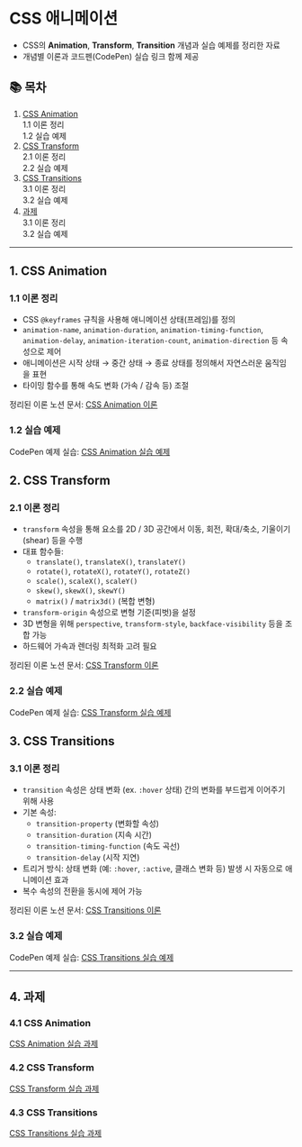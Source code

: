# CSS 애니메이션

- CSS의 **Animation**, **Transform**, **Transition** 개념과 실습 예제를 정리한 자료
- 개념별 이론과 코드펜(CodePen) 실습 링크 함께 제공

## 📚 목차

1. [CSS Animation](#css-animation)  
   1.1 이론 정리  
   1.2 실습 예제
2. [CSS Transform](#css-transform)  
   2.1 이론 정리  
   2.2 실습 예제
3. [CSS Transitions](#css-transitions)  
   3.1 이론 정리  
   3.2 실습 예제
4. [과제](#css-transitions)  
   3.1 이론 정리  
   3.2 실습 예제

---

## 1. CSS Animation

### 1.1 이론 정리

- CSS `@keyframes` 규칙을 사용해 애니메이션 상태(프레임)를 정의
- `animation-name`, `animation-duration`, `animation-timing-function`, `animation-delay`, `animation-iteration-count`, `animation-direction` 등 속성으로 제어
- 애니메이션은 시작 상태 → 중간 상태 → 종료 상태를 정의해서 자연스러운 움직임을 표현
- 타이밍 함수를 통해 속도 변화 (가속 / 감속 등) 조절

정리된 이론 노션 문서: [CSS Animation 이론](https://fringe-polyester-65b.notion.site/CSS-Animation-281d90bb9d9880c39b33fb53613050a0?source=copy_link)

### 1.2 실습 예제

CodePen 예제 실습: [CSS Animation 실습 예제](https://codepen.io/JangAyeon/pen/vELyJgW)

## 2. CSS Transform

### 2.1 이론 정리

- `transform` 속성을 통해 요소를 2D / 3D 공간에서 이동, 회전, 확대/축소, 기울이기(shear) 등을 수행
- 대표 함수들:
  - `translate()`, `translateX()`, `translateY()`
  - `rotate()`, `rotateX()`, `rotateY()`, `rotateZ()`
  - `scale()`, `scaleX()`, `scaleY()`
  - `skew()`, `skewX()`, `skewY()`
  - `matrix()` / `matrix3d()` (복합 변형)
- `transform-origin` 속성으로 변형 기준(피벗)을 설정
- 3D 변형을 위해 `perspective`, `transform-style`, `backface-visibility` 등을 조합 가능
- 하드웨어 가속과 렌더링 최적화 고려 필요

정리된 이론 노션 문서: [CSS Transform 이론](https://fringe-polyester-65b.notion.site/CSS-Transform-281d90bb9d9880b58ffafb7a311f2176?source=copy_link)

### 2.2 실습 예제

CodePen 예제 실습: [CSS Transform 실습 예제](https://codepen.io/JangAyeon/pen/zxrowVJ)

## 3. CSS Transitions

### 3.1 이론 정리

- `transition` 속성은 상태 변화 (ex. `:hover` 상태) 간의 변화를 부드럽게 이어주기 위해 사용
- 기본 속성:
  - `transition-property` (변화할 속성)
  - `transition-duration` (지속 시간)
  - `transition-timing-function` (속도 곡선)
  - `transition-delay` (시작 지연)
- 트리거 방식: 상태 변화 (예: `:hover`, `:active`, 클래스 변화 등) 발생 시 자동으로 애니메이션 효과
- 복수 속성의 전환을 동시에 제어 가능

정리된 이론 노션 문서: [CSS Transitions 이론](https://fringe-polyester-65b.notion.site/CSS-Transitions-281d90bb9d9880feb326f2cbb31fd8d1?source=copy_link)

### 3.2 실습 예제

CodePen 예제 실습: [CSS Transitions 실습 예제](https://codepen.io/JangAyeon/pen/dPGOROy)

---

## 4. 과제

### 4.1 CSS Animation

[CSS Animation 실습 과제](https://codepen.io/JangAyeon/pen/PwZbKpa)

### 4.2 CSS Transform

[CSS Transform 실습 과제](https://codepen.io/JangAyeon/pen/myVOwGW)

### 4.3 CSS Transitions

[CSS Transitions 실습 과제](https://codepen.io/JangAyeon/pen/QwyGMWJ)
